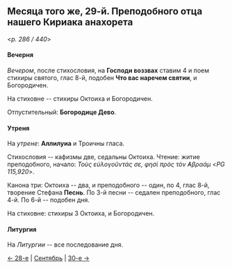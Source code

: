 
## Месяца того же, 29-й. Преподобного отца нашего Кириака анахорета  

<*p. 286 / 440*>

#### Вечерня

*Вечером*, после стихословия, на **Господи воззвах** ставим 4 и поем стихиры святого, глас 8-й, 
подобен **Что вас наречем святии**, и Богородичен. 

На стиховне -- стихиры Октоиха и Богородичен.

Отпустительный: **Богородице Дево**. 

#### Утреня

На *утрене*: **Аллилуиа** и Троичны гласа. 

Стихословия -- кафизмы две, седальны Октоиха. 
Чтение: житие преподобного, начало: *Τοὺς εὐλογοῦντάς σε, φησὶ πρὸς τὸν ̓Αβραάμ* <*PG 115,920*>. 

Канона три: Октоиха -- два, и преподобного -- один, по 4, глас 8-й, творение Стефана **Песнь**. 
По 3-й песни -- седален преподобного, глас 4-й. 
По 6-й -- подобен дня. 

На стиховне: стихиры 3 Октоиха, и Богородичен. 

#### Литургия

На *Литургии* -- все последование дня. 

[← 28-е](09_28_EUR.ru.md) | [Сентябрь](README.md#29-й) | [30-е →](09_30_EUR.ru.md)
